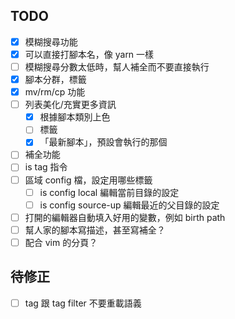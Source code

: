 
## TODO ##
- [x] 模糊搜尋功能
- [x] 可以直接打腳本名，像 yarn 一樣
- [ ] 模糊搜尋分數太低時，幫人補全而不要直接執行
- [x] 腳本分群，標籤
- [x] mv/rm/cp 功能
- [ ] 列表美化/充實更多資訊
    - [x] 根據腳本類別上色
    - [ ] 標籤
    - [x] 「最新腳本」，預設會執行的那個
- [ ] 補全功能
- [ ] is tag 指令
- [ ] 區域 config 檔，設定用哪些標籤
    - [ ] is config local 編輯當前目錄的設定
    - [ ] is config source-up 編輯最近的父目錄的設定
- [ ] 打開的編輯器自動填入好用的變數，例如 birth path
- [ ] 幫人家的腳本寫描述，甚至寫補全？
- [ ] 配合 vim 的分頁？

## 待修正 ##
- [ ] tag 跟 tag filter 不要重載語義
